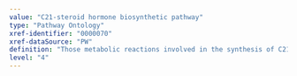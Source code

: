 ```yaml
---
value: "C21-steroid hormone biosynthetic pathway"
type: "Pathway Ontology"
xref-identifier: "0000070"
xref-dataSource: "PW"
definition: "Those metabolic reactions involved in the synthesis of C21-steroid hormones. Pregnenolone, the first C21 steroid derived from cholesterol, and progesterone, to which pregnenolone can be converted, provide the starting material for the biosynthesis of C21, C19 and C18 steroid hormones. The C21 class includes glucocorticoids such as cortisol and mineralocorticoids such as aldosterone. Glucocorticoids and mineralocorticoids are collectively referred to as corticosteroids."
level: "4"
---
```

